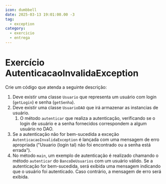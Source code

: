 ```yaml
---
icon: dumbbell
date: 2025-03-13 19:01:00.00 -3
tag:
  - exception
category:
  - exercicio
  - entrega
---
```


# Exercício AutenticacaoInvalidaException

Crie um código que atenda a seguinte descrição:

1. Deve existir uma classe `Usuario` que representa um usuário com login (`getLogin`) e senha (`getSenha`). 
1. Deve existir uma classe `UsuarioDAO` que irá armazenar as instancias de usuário.
    1. O método `autenticar` que realiza a autenticação, verificando se o login de usuário e a senha fornecidos correspondem a algum usuário no DAO.
1. Se a autenticação não for bem-sucedida a exceção `AutenticacaoInvalidaException` é lançada com uma mensagem de erro apropriada ("Usuario (login tal) não foi encontrado ou a senha está errada").
1. No método `main`, um exemplo de autenticação é realizado chamando o método `autenticar` do `BancoDeUsuarios` com um usuário válido. Se a autenticação for bem-sucedida, será exibida uma mensagem indicando que o usuário foi autenticado. Caso contrário, a mensagem de erro será exibida.






